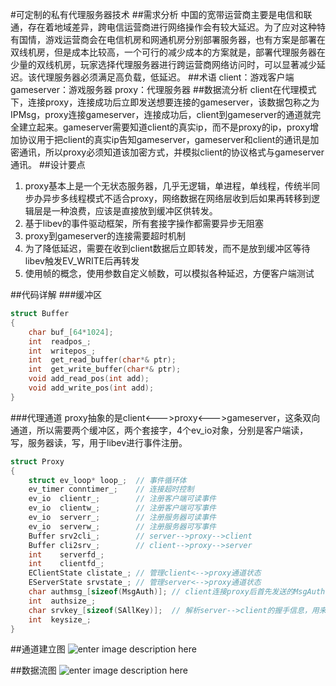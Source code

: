 ﻿#可定制的私有代理服务器技术
##需求分析
中国的宽带运营商主要是电信和联通，存在着地域差异，跨电信运营商进行网络操作会有较大延迟。为了应对这种特有国情，游戏运营商会在电信机房和网通机房分别部署服务器，也有方案是部署在双线机房，但是成本比较高，一个可行的减少成本的方案就是，部署代理服务器在少量的双线机房，玩家选择代理服务器进行跨运营商网络访问时，可以显著减少延迟。该代理服务器必须满足高负载，低延迟。
##术语
client：游戏客户端
gameserver：游戏服务器
proxy：代理服务器
##数据流分析
client在代理模式下，连接proxy，连接成功后立即发送想要连接的gameserver，该数据包称之为IPMsg，proxy连接gameserver，连接成功后，client到gameserver的通道就完全建立起来。gameserver需要知道client的真实ip，而不是proxy的ip，proxy增加协议用于把client的真实ip告知gameserver，gameserver和client的通讯是加密通讯，所以proxy必须知道该加密方式，并模拟client的协议格式与gameserver通讯。
##设计要点

 1. proxy基本上是一个无状态服务器，几乎无逻辑，单进程，单线程，传统半同步办异步多线程模式不适合proxy，网络数据在网络层收到后如果再转移到逻辑层是一种浪费，应该是直接放到缓冲区供转发。
 2. 基于libev的事件驱动框架，所有套接字操作都需要异步无阻塞
 3. proxy到gameserver的连接需要超时机制
 4. 为了降低延迟，需要在收到client数据后立即转发，而不是放到缓冲区等待libev触发EV_WRITE后再转发
 5. 使用帧的概念，使用参数自定义帧数，可以模拟各种延迟，方便客户端测试
 
##代码详解
###缓冲区
```c
struct Buffer
{
	char buf_[64*1024];
	int  readpos_;
	int  writepos_;
	int  get_read_buffer(char*& ptr);
	int  get_write_buffer(char*& ptr);
	void add_read_pos(int add);
	void add_write_pos(int add);
}
```
###代理通道
proxy抽象的是client<--->proxy<--->gameserver，这条双向通道，所以需要两个缓冲区，两个套接字，4个ev_io对象，分别是客户端读，写，服务器读，写，用于libev进行事件注册。
```c
struct Proxy
{
	struct ev_loop* loop_;  // 事件循环体
	ev_timer conntimer_;    // 连接超时控制
	ev_io  clientr_;        // 注册客户端可读事件
	ev_io  clientw_;        // 注册客户端可写事件
	ev_io  serverr_;        // 注册服务器可读事件
	ev_io  serverw_;        // 注册服务器可写事件
	Buffer srv2cli_;        // server-->proxy-->client
	Buffer cli2srv_;        // client-->proxy-->server
	int    serverfd_;
	int    clientfd_;
	EClientState clistate_; // 管理client<-->proxy通道状态
	EServerState srvstate_; // 管理server<-->proxy通道状态
	char authmsg_[sizeof(MsgAuth)]; // client连接proxy后首先发送的MsgAuth，该数据不需要转发，用来做一些安全检查，以及告诉proxy需要连接的server的地址信息
	int  authsize_;
	char srvkey_[sizeof(SAllKey)];  // 解析server-->client的握手信息，用来获得通讯key，proxy模拟client发送客户端的真实ip
	int  keysize_;
}
```

##通道建立图
![enter image description here](https://raw.githubusercontent.com/doublefox1981/storage/master/handshake.png)

##数据流图
![enter image description here](https://raw.githubusercontent.com/doublefox1981/storage/master/transfer.png)